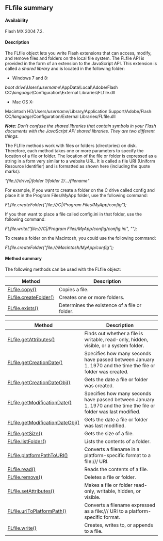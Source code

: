 ## FLfile summary

#### Availability

Flash MX 2004 7.2.

#### Description

The FLfile object lets you write Flash extensions that can access, modify, and remove files and folders on the local file system. The FLfile API is provided in the form of an extension to the JavaScript API. This extension is called a *shared library* and is located in the following folder:

-   Windows 7 and 8:

*boot drive*\\Users\\*username*\\AppData\\Local\\Adobe\\Flash CC\\*language*\\Configuration\\External Libraries\\FLfile.dll

-   Mac OS X:

Macintosh HD/Users/*username*/Library/Application Support/Adobe/Flash CC/*language*/Configuration/External Libraries/FLfile.dll

***Note:** Don't confuse the shared libraries that contain symbols in your Flash documents with the JavaScript API shared libraries. They are two different things.*

The FLfile methods work with files or folders (directories) on disk. Therefore, each method takes one or more parameters to specify the location of a file or folder. The location of the file or folder is expressed as a string in a form very similar to a website URL. It is called a file URI (Uniform Resource Identifier) and is formatted as shown here (including the quote marks):

*"file:///drive\|/folder 1/folder 2/.../filename"*

For example, if you want to create a folder on the C drive called config and place it in the Program Files/MyApp folder, use the following command:

*FLfile.createFolder("file:///C\|/Program Files/MyApp/config");*

If you then want to place a file called config.ini in that folder, use the following command:

*FLfile.write("file:///C\|/Program Files/MyApp/config/config.ini", "");*

To create a folder on the Macintosh, you could use the following command:

*FLfile.createFolder("file:///Macintosh/MyApp/config");*

#### Method summary

The following methods can be used with the FLfile object:

| **Method**                             | **Description**                               |
|----------------------------------------|-----------------------------------------------|
| [FLfile.copy()](../FLfile_object/FLfile.md)        | Copies a file.                                |
| [FLfile.createFolder()](../FLfile_object/FLfile1.md) | Creates one or more folders.                  |
| [FLfile.exists()](../FLfile_object/FLfile2.md)       | Determines the existence of a file or folder. |

| **Method**                                       | **Description**                                                                                                   |
|--------------------------------------------------|-------------------------------------------------------------------------------------------------------------------|
| [FLfile.getAttributes()](../FLfile_object/FLfile3.md)          | Finds out whether a file is writable, read-only, hidden, visible, or a system folder.                             |
| [FLfile.getCreationDate()](../FLfile_object/FLfile4.md)        | Specifies how many seconds have passed between January 1, 1970 and the time the file or folder was created.       |
| [FLfile.getCreationDateObj()](../FLfile_object/FLfile5.md)     | Gets the date a file or folder was created.                                                                       |
| [FLfile.getModificationDate()](../FLfile_object/FLfile6.md)    | Specifies how many seconds have passed between January 1, 1970 and the time the file or folder was last modified. |
| [FLfile.getModificationDateObj()](../FLfile_object/FLfile7.md) | Gets the date a file or folder was last modified.                                                                 |
| [FLfile.getSize()](../FLfile_object/FLfile8.md)                | Gets the size of a file.                                                                                          |
| [FLfile.listFolder()](../FLfile_object/FLfile9.md)             | Lists the contents of a folder.                                                                                   |
| [FLfile.platformPathToURI()](../FLfile_object/FLfile10.md)      | Converts a filename in a platform-specific format to a file:/// URI.                                              |
| [FLfile.read()](../FLfile_object/FLfile11.md)                   | Reads the contents of a file.                                                                                     |
| [FLfile.remove()](../FLfile_object/FLfile12.md)                 | Deletes a file or folder.                                                                                         |
| [FLfile.setAttributes()](../FLfile_object/FLfile13.md)          | Makes a file or folder read-only, writable, hidden, or visible.                                                   |
| [FLfile.uriToPlatformPath()](../FLfile_object/FLfile14.md)      | Converts a filename expressed as a file:/// URI to a platform- specific format.                                   |
| [FLfile.write()](../FLfile_object/FLfile15.md)                  | Creates, writes to, or appends to a file.                                                                         |

<span id="FLfile.copy()" class="anchor"></span>

